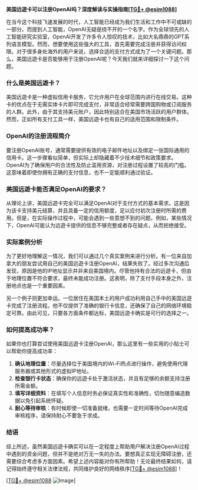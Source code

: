 **美国远遊卡可以注册OpenAI吗？深度解读与实操指南[[TG💪+ @esim1088](https://t.me/s/esim1088)]**

在当今这个科技飞速发展的时代，人工智能已经成为我们生活和工作中不可或缺的一部分。而提到人工智能，OpenAI无疑是绕不开的一个名字。作为全球领先的人工智能研究实验室，OpenAI开发了许多令人惊叹的技术，比如大名鼎鼎的GPT系列语言模型。然而，想要使用这些强大的工具，首先需要完成注册并获得访问权限。对于很多身处海外的用户来说，选择合适的支付方式成为了一个关键问题。那么，美国远遊卡是否能够用于注册OpenAI呢？今天我们就来详细探讨一下这个问题。

### 什么是美国远遊卡？

美国远遊卡是一种虚拟信用卡服务，它允许用户在全球范围内进行在线交易。这种卡的优点在于无需实体卡片即可完成支付，非常适合经常需要跨国购物或订阅服务的人群。此外，由于其支持美元账户，因此特别适合在美国市场活跃的用户群体。然而，正如所有支付工具一样，美国远遊卡也有自己的适用范围和限制条件。

### OpenAI的注册流程简介

要注册OpenAI账号，通常需要提供有效的电子邮件地址以及绑定一张国际通用的信用卡。这一步骤看似简单，但实际上却隐藏着不少技术细节和政策要求。OpenAI为了确保用户的合法性及防止滥用资源，对注册过程设置了较高的门槛。这意味着即使你拥有正确的支付信息，也不一定能顺利通过验证。

### 美国远遊卡能否满足OpenAI的要求？

从理论上讲，美国远遊卡完全可以满足OpenAI对于支付方式的基本需求。这是因为该卡支持美元结算，并且具备一定的信用额度，足以应付初次注册时所需的费用。但是，在实际操作过程中，可能会遇到一些意想不到的问题。例如，某些情况下，OpenAI可能认为远遊卡提供的信息不够完整或者存在疑点，从而拒绝接受。

### 实际案例分析

为了更好地理解这一情况，我们可以通过几个真实案例来进行分析。有一位来自加拿大的朋友尝试用自己的美国远遊卡注册OpenAI，结果失败了。经过多次沟通后发现，原因是他的IP地址显示并非来自美国境内。尽管他持有合法的远遊卡，但由于地理位置不符合要求，最终未能成功注册。这表明，除了支付手段本身之外，注册地点也是一个重要因素。

另一个例子则更加幸运。一位居住在美国本土的用户成功利用自己手中的美国远遊卡完成了注册流程。他不仅提供了准确的银行卡信息，还确保了自己的网络环境稳定可靠。由此可见，只要各方面条件都达标，美国远遊卡确实是可行的选择之一。

### 如何提高成功率？

如果你也打算尝试使用美国远遊卡注册OpenAI，那么这里有一些实用的小贴士可以帮助你提高成功率：

1. **确认地理位置**：尽量选择位于美国境内的Wi-Fi热点进行操作，避免使用代理服务器或其他形式的虚拟IP地址。
2. **检查银行卡状态**：确保你的远遊卡处于激活状态，并且有足够的余额支持注册所需金额。
3. **填写详细资料**：在填写个人信息时务必保证真实性和准确性，切勿随意编造数据以免引起系统怀疑。
4. **耐心等待审核**：有时候即使一切准备就绪，也需要一定时间等待OpenAI完成审核程序，请保持耐心不要急于求成。

### 结语

综上所述，虽然美国远遊卡确实可以在一定程度上帮助用户解决注册OpenAI过程中遇到的资金问题，但并不是绝对万无一失的办法。要想真正实现无障碍注册，还需要综合考虑多方面因素。希望上述内容能对你有所帮助！无论最终结果如何，请记得始终遵守相关法律法规，共同维护良好的网络秩序[[TG💪+ @esim1088](https://t.me/s/esim1088)]！

[[TG💪+ @esim1088](https://t.me/s/esim1088) ![Image](https://i.postimg.cc/4NQfJmqS/Snipaste-2025-05-13-00-14-12.png)]